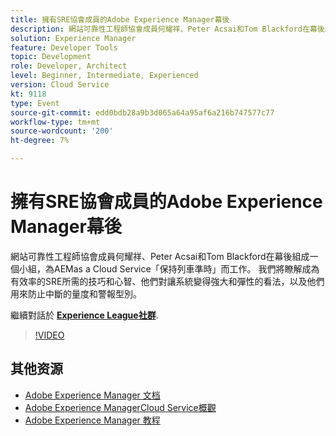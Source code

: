 ```yaml
---
title: 擁有SRE協會成員的Adobe Experience Manager幕後
description: 網站可靠性工程師協會成員何耀祥、Peter Acsai和Tom Blackford在幕後組成一個小組，為AEMas a Cloud Service「保持列車準時」而工作。 我們將瞭解成為有效率的SRE所需的技巧和心智、他們對讓系統變得強大和彈性的看法，以及他們用來防止中斷的量度和警報型別。
solution: Experience Manager
feature: Developer Tools
topic: Development
role: Developer, Architect
level: Beginner, Intermediate, Experienced
version: Cloud Service
kt: 9118
type: Event
source-git-commit: edd0bdb28a9b3d065a64a95af6a216b747577c77
workflow-type: tm+mt
source-wordcount: '200'
ht-degree: 7%

---
```


# 擁有SRE協會成員的Adobe Experience Manager幕後

網站可靠性工程師協會成員何耀祥、Peter Acsai和Tom Blackford在幕後組成一個小組，為AEMas a Cloud Service「保持列車準時」而工作。 我們將瞭解成為有效率的SRE所需的技巧和心智、他們對讓系統變得強大和彈性的看法，以及他們用來防止中斷的量度和警報型別。

繼續對話於 **[Experience League社群](https://adobe.ly/2WoCVOU)**.

>[!VIDEO](https://video.tv.adobe.com/v/337527/?quality=12&learn=on&hidetitle=true)

## 其他资源

- [Adobe Experience Manager 文档](https://experienceleague.adobe.com/docs/experience-manager-cloud-service.html)
- [Adobe Experience ManagerCloud Service概觀](https://experienceleague.adobe.com/docs/experience-manager-cloud-service/overview/home.html)
- [Adobe Experience Manager 教程](https://experienceleague.adobe.com/docs/experience-manager-tutorials.html)
